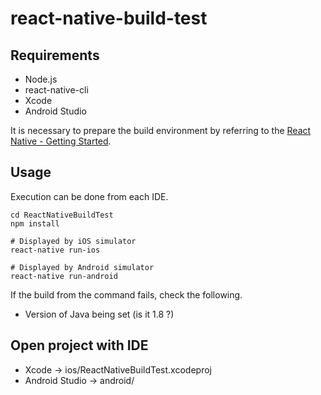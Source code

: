 # react-native-build-test

## Requirements

* Node.js
* react-native-cli
* Xcode
* Android Studio

It is necessary to prepare the build environment by referring to the [React Native - Getting Started](https://facebook.github.io/react-native/docs/getting-started.html).

## Usage

Execution can be done from each IDE.

```
cd ReactNativeBuildTest
npm install

# Displayed by iOS simulator
react-native run-ios

# Displayed by Android simulator
react-native run-android
```

If the build from the command fails, check the following.

* Version of Java being set (is it 1.8 ?)

## Open project with IDE

* Xcode -> ios/ReactNativeBuildTest.xcodeproj
* Android Studio -> android/
